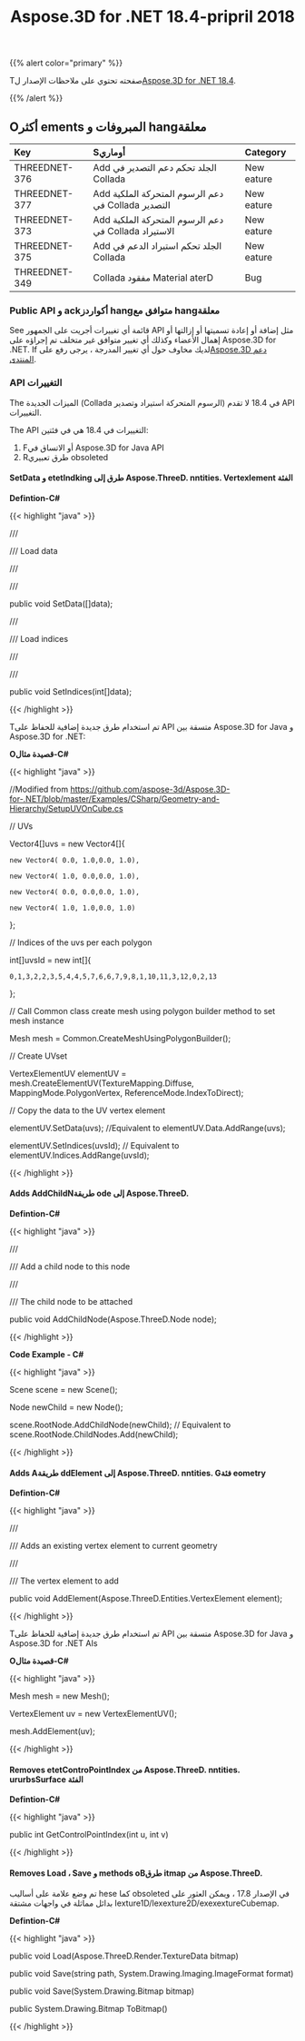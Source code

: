 ﻿---
title: Aspose.3D for .NET 18.4-pripril 2018
type: docs
weight: 90
url: /ar/net/aspose-3d-for-net-18-4-april-2018/
---
{{% alert color="primary" %}} 

Tصفحته تحتوي على ملاحظات الإصدار ل[Aspose.3D for .NET 18.4](https://www.nuget.org/packages/Aspose.3D/18.4.0).

{{% /alert %}} 
## **Oأكثر ements المبروفات و hangمعلقة**

|**Key**|**Sأوماري**|**Category**|
|:- |:- |:- |
|THREEDNET-376|Add الجلد تحكم دعم التصدير في Collada|New eature|
|THREEDNET-377|Add دعم الرسوم المتحركة الملكية في Collada التصدير|New eature|
|THREEDNET-373|Add دعم الرسوم المتحركة الملكية في Collada الاستيراد|New eature|
|THREEDNET-375|Add الجلد تحكم استيراد الدعم في Collada|New eature|
|THREEDNET-349|Collada مفقود Material aterD|Bug|
### **Public API و ackأكواردز hangمتوافق مع hangمعلقة**
See قائمة أي تغييرات أجريت على الجمهور API مثل إضافة أو إعادة تسميتها أو إزالتها أو إهمال الأعضاء وكذلك أي تغيير متوافق غير متخلف تم إجراؤه على Aspose.3D for .NET. If لديك مخاوف حول أي تغيير المدرجة ، يرجى رفع على[Aspose.3D دعم المنتدى](https://forum.aspose.com/c/3d/18).
### **API التغييرات**
The الميزات الجديدة (Collada الرسوم المتحركة استيراد وتصدير) في 18.4 لا تقدم API التغييرات.

The API التغييرات في 18.4 هي في فئتين:

1. Fأو الاتساق في Aspose.3D for Java API
1. Rطرق تعبيري obsoleted
#### **SetData و etetIndking طرق إلى Aspose.ThreeD. nntities. Vertexlement الفئة**
**Defintion-C#**

{{< highlight "java" >}}

 /// <summary>

/// Load data

/// </summary>

/// <param name="data"></param>

public void SetData([]data);

/// <summary>

/// Load indices

/// </summary>

/// <param name="data"></param>

public void SetIndices(int[]data);

{{< /highlight >}}

Tتم استخدام طرق جديدة إضافية للحفاظ على API متسقة بين Aspose.3D for Java و Aspose.3D for .NET:

**Oقصيدة مثال-C#**

{{< highlight "java" >}}

 //Modified from https://github.com/aspose-3d/Aspose.3D-for-.NET/blob/master/Examples/CSharp/Geometry-and-Hierarchy/SetupUVOnCube.cs

// UVs

Vector4[]uvs = new Vector4[]{

    new Vector4( 0.0, 1.0,0.0, 1.0),

    new Vector4( 1.0, 0.0,0.0, 1.0),

    new Vector4( 0.0, 0.0,0.0, 1.0),

    new Vector4( 1.0, 1.0,0.0, 1.0)

};

// Indices of the uvs per each polygon

int[]uvsId = new int[]{

    0,1,3,2,2,3,5,4,4,5,7,6,6,7,9,8,1,10,11,3,12,0,2,13

};

// Call Common class create mesh using polygon builder method to set mesh instance 

Mesh mesh = Common.CreateMeshUsingPolygonBuilder();

// Create UVset

VertexElementUV elementUV = mesh.CreateElementUV(TextureMapping.Diffuse, MappingMode.PolygonVertex, ReferenceMode.IndexToDirect);

// Copy the data to the UV vertex element 

elementUV.SetData(uvs); //Equivalent to elementUV.Data.AddRange(uvs);

elementUV.SetIndices(uvsId); // Equivalent to elementUV.Indices.AddRange(uvsId);

{{< /highlight >}}
#### **Adds AddChildNطريقة ode إلى Aspose.ThreeD.**
**Defintion-C#**

{{< highlight "java" >}}

 /// <summary>

/// Add a child node to this node

/// </summary>

/// <param name="node">The child node to be attached</param>

public void AddChildNode(Aspose.ThreeD.Node node);

{{< /highlight >}}

**Code Example - C#**

{{< highlight "java" >}}

 Scene scene = new Scene();

Node newChild = new Node();

scene.RootNode.AddChildNode(newChild); // Equivalent to scene.RootNode.ChildNodes.Add(newChild);

{{< /highlight >}}


#### **Adds Aطريقة ddElement إلى Aspose.ThreeD. nntities. Gفئة eometry**
**Defintion-C#**

{{< highlight "java" >}}

 /// <summary>

/// Adds an existing vertex element to current geometry

/// </summary>

/// <param name="element">The vertex element to add</param>

public void AddElement(Aspose.ThreeD.Entities.VertexElement element);

{{< /highlight >}}

Tتم استخدام طرق جديدة إضافية للحفاظ على API متسقة بين Aspose.3D for Java و Aspose.3D for .NET AIs

**Oقصيدة مثال-C#**

{{< highlight "java" >}}

 Mesh mesh = new Mesh();

VertexElement uv = new VertexElementUV();

mesh.AddElement(uv);

{{< /highlight >}}
#### **Removes etetControPointIndex من Aspose.ThreeD. nntities. ururbsSurface الفئة**
**Defintion-C#**

{{< highlight "java" >}}

 public int GetControlPointIndex(int u, int v)

{{< /highlight >}}
#### **Removes Load ، Save و methods oBطرق itmap من Aspose.ThreeD.**
تم وضع علامة على أساليب hese كما obsoleted في الإصدار 17.8 ، ويمكن العثور على بدائل مماثلة في واجهات مشتقة Iexture1D/Iexexture2D/exexextureCubemap.

**Defintion-C#**

{{< highlight "java" >}}

 public void Load(Aspose.ThreeD.Render.TextureData bitmap)

public void Save(string path, System.Drawing.Imaging.ImageFormat format)

public void Save(System.Drawing.Bitmap bitmap)

public System.Drawing.Bitmap ToBitmap()

{{< /highlight >}}
